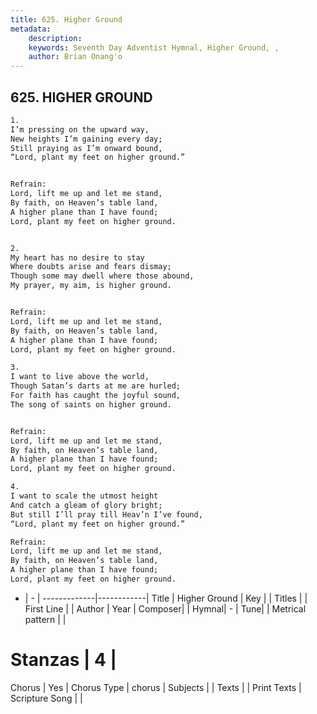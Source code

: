 ```yaml
---
title: 625. Higher Ground
metadata:
    description: 
    keywords: Seventh Day Adventist Hymnal, Higher Ground, , 
    author: Brian Onang'o
---
```



## 625. HIGHER GROUND

```txt
1.
I’m pressing on the upward way,
New heights I’m gaining every day;
Still praying as I’m onward bound,
“Lord, plant my feet on higher ground.”


Refrain:
Lord, lift me up and let me stand,
By faith, on Heaven’s table land,
A higher plane than I have found;
Lord, plant my feet on higher ground.


2.
My heart has no desire to stay
Where doubts arise and fears dismay;
Though some may dwell where those abound,
My prayer, my aim, is higher ground.


Refrain:
Lord, lift me up and let me stand,
By faith, on Heaven’s table land,
A higher plane than I have found;
Lord, plant my feet on higher ground.

3.
I want to live above the world,
Though Satan’s darts at me are hurled;
For faith has caught the joyful sound,
The song of saints on higher ground.


Refrain:
Lord, lift me up and let me stand,
By faith, on Heaven’s table land,
A higher plane than I have found;
Lord, plant my feet on higher ground.

4.
I want to scale the utmost height
And catch a gleam of glory bright;
But still I’ll pray till Heav’n I’ve found,
“Lord, plant my feet on higher ground.”

Refrain:
Lord, lift me up and let me stand,
By faith, on Heaven’s table land,
A higher plane than I have found;
Lord, plant my feet on higher ground.

```

- |   -  |
-------------|------------|
Title | Higher Ground |
Key |  |
Titles |  |
First Line |  |
Author | 
Year | 
Composer|  |
Hymnal|  - |
Tune|  |
Metrical pattern | |
# Stanzas | 4 |
Chorus | Yes |
Chorus Type | chorus |
Subjects |  |
Texts |  |
Print Texts | 
Scripture Song |  |
  
